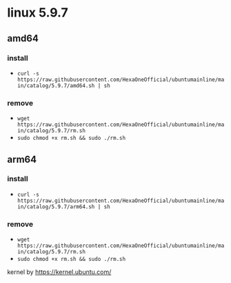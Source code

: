 # linux 5.9.7
 
## amd64

### install

- `curl -s https://raw.githubusercontent.com/HexaOneOfficial/ubuntumainline/main/catalog/5.9.7/amd64.sh | sh`
 
### remove
  
- `wget https://raw.githubusercontent.com/HexaOneOfficial/ubuntumainline/main/catalog/5.9.7/rm.sh` 
- `sudo chmod +x rm.sh && sudo ./rm.sh` 
 
## arm64

### install

- `curl -s https://raw.githubusercontent.com/HexaOneOfficial/ubuntumainline/main/catalog/5.9.7/arm64.sh | sh`
 
### remove

- `wget https://raw.githubusercontent.com/HexaOneOfficial/ubuntumainline/main/catalog/5.9.7/rm.sh` 
- `sudo chmod +x rm.sh && sudo ./rm.sh` 
 
 
 
kernel by https://kernel.ubuntu.com/
